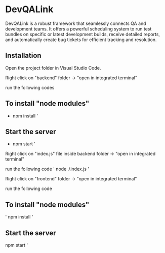 # DevQALink

DevQALink is a robust framework that seamlessly connects QA and development teams. It offers a powerful scheduling system to run test bundles on specific or latest development builds, receive detailed reports, and automatically create bug tickets for efficient tracking and resolution.

## Installation

Open the project folder in Visual Studio Code.

Right click on "backend" folder -> "open in integrated terminal"

run the following codes

## To install "node modules"
- npm install
'
## Start the server
- npm start
'

Right click on "index.js" file inside backend folder -> "open in integrated terminal"

run the following code
'
node .\index.js
'


Right click on "frontend" folder -> "open in integrated terminal"

run the following code

## To install "node modules"
'
npm install
'
## Start the server
npm start
'
